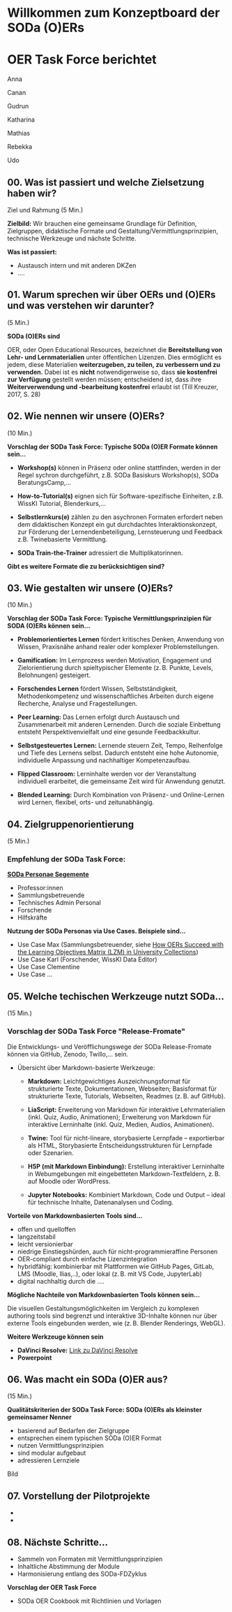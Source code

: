 <!--

author: Canan Hastik
co-authors: SODa TaskForce OER = Udo Andraschke, Anna Gnyp, Canan Hastik, Katharina Leyrer, Gudrun Schwenk, Mathias Zinnen
email:    
version:  v1
language: DE

icon:     https://raw.githubusercontent.com/chastik/Beratung_Dateityp_Bild/refs/heads/main/SODa-Logo_full.svg

link:     https://github.com/chastik/Spielplatz/blob/main/soda.css

comment:  Konzeptboard SODA (O)ERs

-->

Willkommen zum Konzeptboard der SODa (O)ERs 
==============================================
# OER Task Force berichtet

Anna

Canan

Gudrun

Katharina

Mathias

Rebekka

Udo


## 00. Was ist passiert und welche Zielsetzung haben wir?
Ziel und Rahmung (5 Min.)

**Zielbild:** Wir brauchen eine gemeinsame Grundlage für Definition, Zielgruppen, didaktische Formate und Gestaltung/Vermittlungsprinzipien, technische Werkzeuge und nächste Schritte.

**Was ist passiert:** 

- Austausch intern und mit anderen DKZen
- ....


## 01. Warum sprechen wir über OERs und (O)ERs und was verstehen wir darunter? 
(5 Min.)

**SODa (O)ERs sind**

OER, oder Open Educational Resources, bezeichnet die **Bereitstellung von Lehr- und Lernmaterialien** unter öffentlichen Lizenzen.
Dies ermöglicht es jedem, diese Materialien **weiterzugeben, zu teilen, zu verbessern und zu verwenden.** Dabei ist es **nicht** notwendigerweise so, dass **sie kostenfrei zur Verfügung** gestellt werden müssen; entscheidend ist, dass ihre **Weiterverwendung und -bearbeitung kostenfrei** erlaubt ist
(Till Kreuzer, 2017, S. 28)



## 02. Wie nennen wir unsere (O)ERs? 
(10 Min.)


**Vorschlag der SODa Task Force: Typische SODa (O)ER Formate können sein...**

- **Workshop(s)** können in Präsenz oder online stattfinden, werden in der Regel sychron durchgeführt, z.B. SODa Basiskurs Workshop(s), SODa BeratungsCamp,...

- **How-to-Tutorial(s)** eignen sich für Software-spezifische Einheiten, z.B. WissKI Tutorial, Blenderkurs,...

- **Selbstlernkurs(e)** zählen zu den asychronen Formaten erfordert neben dem didaktischen Konzept ein gut durchdachtes Interaktionskonzept, zur Förderung der Lernendenbeteiligung, Lernsteuerung und Feedback z.B. Twinebasierte Vermittlung.

- **SODa Train-the-Trainer** adressiert die Multiplikatorinnen.

**Gibt es weitere Formate die zu berücksichtigen sind?**



## 03. Wie gestalten wir unsere (O)ERs? 
(10 Min.)

**Vorschlag der SODa Task Force: Typische Vermittlungsprinzipien für SODA (O)ERs können sein...**

- **Problemorientiertes Lernen** fördert kritisches Denken, Anwendung von Wissen, Praxisnähe anhand realer oder komplexer Problemstellungen.

- **Gamification:** Im Lernprozess	werden Motivation, Engagement und Zielorientierung durch spieltypischer Elemente (z. B. Punkte, Levels, Belohnungen) gesteigert.

- **Forschendes Lernen** fördert Wissen, Selbstständigkeit, Methodenkompetenz und wissenschaftliches Arbeiten durch eigene Recherche, Analyse und Fragestellungen.

- **Peer Learning:** Das Lernen erfolgt durch Austausch und Zusammenarbeit mit anderen Lernenden. Durch die soziale Einbettung entsteht Perspektivenvielfalt und eine gesunde Feedbackkultur.

- **Selbstgesteuertes Lernen:** Lernende steuern Zeit, Tempo, Reihenfolge und Tiefe des Lernens selbst. Dadurch entsteht eine hohe Autonomie, individuelle Anpassung und nachhaltiger 
Kompetenzaufbau.

- **Flipped Classroom:** Lerninhalte werden vor der Veranstaltung individuell erarbeitet, die gemeinsame Zeit wird für Anwendung genutzt.

- **Blended Learning:** Durch Kombination von Präsenz- und Online-Lernen wird Lernen, flexibel, orts- und zeitunabhängig.




## 04. Zielgruppenorientierung 
(5 Min.)


### Empfehlung der SODa Task Force: 

**[SODa Personae Segemente](https://zenodo.org/records/15574575)**

- Professor:innen
- Sammlungsbetreuende
- Technisches Admin Personal
- Forschende
- Hilfskräfte

**Nutzung der SODa Personas via Use Cases. Beispiele sind...**

- Use Case Max (Sammlungsbetreuender, siehe [How OERs Succeed with the Learning Objectives Matrix (LZM) in University Collections](https://zenodo.org/records/15122321))
- Use Case Karl (Forschender, WissKI Data Editor)
- Use Case Clementine
- Use Case ...



## 05. Welche techischen Werkzeuge nutzt SODa...
(15 Min.)


### Vorschlag der SODa Task Force "Release-Fromate" 

Die Entwicklungs- und Veröfflichungswege der SODa Release-Fromate können via GitHub, Zenodo, Twillo,... sein.


- Übersicht über Markdown-basierte Werkzeuge:

  - **Markdown:** Leichtgewichtiges Auszeichnungsformat für strukturierte Texte, Dokumentationen, Webseiten; Basisformat für strukturierte Texte, Tutorials, Webseiten, Readmes (z. B. auf GitHub).

  - **LiaScript:** Erweiterung von Markdown für interaktive Lehrmaterialien (inkl. Quiz, Audio, Animationen); Erweiterung von Markdown für interaktive Lerninhalte (inkl. Quiz, Medien, Audios, Animationen).

  - **Twine:** Tool für nicht-lineare, storybasierte Lernpfade – exportierbar als HTML, Storybasierte Entscheidungsstrukturen für Lernpfade oder Szenarien.

  - **H5P (mit Markdown Einbindung):** Erstellung interaktiver Lerninhalte in Webumgebungen mit eingebetteten Markdown-Textfeldern, z. B. auf Moodle oder WordPress.

  - **Jupyter Notebooks:** Kombiniert Markdown, Code und Output – ideal für technische Inhalte, Datenanalysen und Coding.
    

**Vorteile von Markdownbasierten Tools sind...**

- offen und quelloffen
- langzeitstabil
- leicht versionierbar
- niedrige Einstiegshürden, auch für nicht-programmieraffine Personen
- OER-compliant durch einfache Lizenzintegration
- hybridfähig: kombinierbar mit Plattformen wie GitHub Pages, GitLab, LMS (Moodle, Ilias,..), oder lokal (z. B. mit VS Code, JupyterLab) 
- digital nachhaltig durch die ....

**Mögliche Nachteile von Markdownbasierten Tools können sein...** 

Die visuellen Gestaltungsmöglichkeiten im Vergleich zu komplexen authoring tools sind begrenzt und interaktive 3D-Inhalte können nur über externe Tools eingebunden werden, wie (z. B. Blender Renderings, WebGL).



**Weitere Werkzeuge können sein**

  - **DaVinci Resolve:** [Link zu DaVinci Resolve](https://www.blackmagicdesign.com/de/products/davinciresolve)
  - **Powerpoint**



## 06. Was macht ein SODa (O)ER aus? 
(15 Min.)

**Qualitätskriterien der SODa Task Force: SODa (O)ERs als kleinster gemeinsamer Nenner**

- basierend auf Bedarfen der Zielgruppe
- entsprechen einem typischen SODa (O)ER Format 
- nutzen Vermittlungsprinzipien
- sind modular aufgebaut
- adressieren Lernziele

 
Bild


## 07. Vorstellung der Pilotprojekte

- 
- 



## 08. Nächste Schritte...

- Sammeln von Formaten mit Vermittlungsprinzipien
- Inhaltliche Abstimmung der Module
- Harmonisierung entlang des SODa-FDZyklus

**Vorschlag der OER Task Force**

-  SODa OER Cookbook mit Richtlinien und Vorlagen 








    
    
    
 


































































